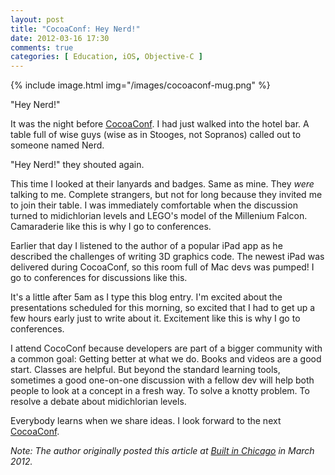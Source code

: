 ```yaml
---
layout: post
title: "CocoaConf: Hey Nerd!"
date: 2012-03-16 17:30
comments: true
categories: [ Education, iOS, Objective-C ]
---
```


{% include image.html img="/images/cocoaconf-mug.png" %} 

"Hey Nerd!"

It was the night before [CocoaConf](http://cocoaconf.com). I had just walked into the hotel bar. A table full of wise guys (wise as in Stooges, not Sopranos) called out to someone named Nerd. 

"Hey Nerd!" they shouted again.

This time I looked at their lanyards and badges. Same as mine. They _were_ talking to me. Complete strangers, but not for long because they invited me to join their table. I was immediately comfortable when the discussion turned to midichlorian levels and LEGO's model of the Millenium Falcon. Camaraderie like this is why I go to conferences.

<!--more--> 

Earlier that day I listened to the author of a popular iPad app as he described the challenges of writing 3D graphics code. The newest iPad was delivered during CocoaConf, so this room full of Mac devs was pumped! I go to conferences for discussions like this.

It's a little after 5am as I type this blog entry. I'm excited about the presentations scheduled for this morning, so excited that I had to get up a few hours early just to write about it. Excitement like this is why I go to conferences.

I attend CocoConf because developers are part of a bigger community with a common goal: Getting better at what we do. Books and videos are a good start. Classes are helpful. But beyond the standard learning tools, sometimes a good one-on-one discussion with a fellow dev will help both people to look at a concept in a fresh way. To solve a knotty problem. To resolve a debate about midichlorian levels.

Everybody learns when we share ideas. I look forward to the next [CocoaConf](http://cocoaconf.com).

_Note: The author originally posted this article at [Built in Chicago](http://www.builtinchicago.org/) in March 2012._

